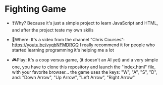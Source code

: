 # Fighting Game

- ❓Why? Because it's just a simple project to learn JavaScript and HTML, and after the project teste my own skills

- 🐛Where: It's a video from the channel "Chris Courses": https://youtu.be/vyqbNFMDRGQ I really recommend it for people who started learning programming it's helping me a lot

- 🎮Play: It's a coop versus game, (it doesn't an AI yet) and a very simple one, you have to clone this repository and launch the "index.html" file, with your favorite browser... the game uses the keys: "W", "A", "S", "D", and: "Down Arrow", "Up Arrow", "Left Arrow", "Right Arrow"
